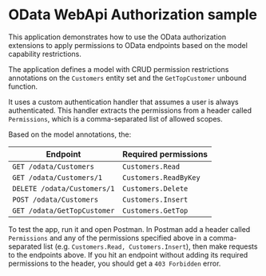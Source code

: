 # OData WebApi Authorization sample

This application demonstrates how to use the OData authorization extensions to apply permissions to OData endpoints based on the model capability restrictions.

The application defines a model with CRUD permission restrictions annotations on the `Customers` entity set and the
`GetTopCustomer` unbound function.

It uses a custom authentication handler that assumes a
user is always authenticated. This handler extracts the permissions from a header called `Permissions`, which
is a comma-separated list of allowed scopes.

Based on the model annotations, the:

| Endpoint                 | Required permissions
---------------------------|----------------------
`GET /odata/Customers`     | `Customers.Read`
`GET /odata/Customers/1`   | `Customers.ReadByKey`
`DELETE /odata/Customers/1`| `Customers.Delete`
`POST /odata/Customers`    | `Customers.Insert`
`GET /odata/GetTopCustomer`| `Customers.GetTop`

To test the app, run it and open Postman. In Postman
add a header called `Permissions` and any of the permissions
specified above in a comma-separated list (e.g. `Customers.Read, Customers.Insert`), then make requests to the endpoints above. If you hit an endpoint without adding its required permissions to the header, you should get a `403 Forbidden` error.

